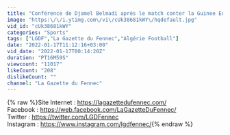 ```yaml
---
title: "Conférence de Djamel Belmadi après le match conter la Guinee Equatoriale"
image: "https:\/\/i.ytimg.com\/vi\/cUk38681kWY\/hqdefault.jpg"
vid_id: "cUk38681kWY"
categories: "Sports"
tags: ["LGDF","La Gazette du Fennec","Algérie Football"]
date: "2022-01-17T11:12:16+03:00"
vid_date: "2022-01-17T00:14:20Z"
duration: "PT16M59S"
viewcount: "11017"
likeCount: "208"
dislikeCount: ""
channel: "La Gazette du Fennec"
---
```

{% raw %}Site Internet : <a rel="nofollow" target="blank" href="https://lagazettedufennec.com/">https://lagazettedufennec.com/</a><br />Facebook : <a rel="nofollow" target="blank" href="https://web.facebook.com/LaGazetteDuFennec/">https://web.facebook.com/LaGazetteDuFennec/</a><br />Twitter : <a rel="nofollow" target="blank" href="https://twitter.com/LGDFennec">https://twitter.com/LGDFennec</a><br />Instagram : <a rel="nofollow" target="blank" href="https://www.instagram.com/lgdfennec/">https://www.instagram.com/lgdfennec/</a>{% endraw %}
